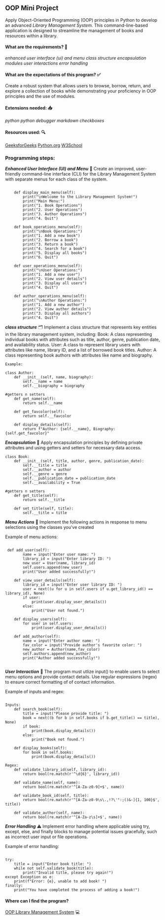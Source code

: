 ## OOP Mini Project

Apply Object-Oriented Programming (OOP) principles in Python to develop an advanced *Library Management System.* This command-line-based application is designed to streamline the management of books and resources within a library.

#### What are the requirements? :memo: 

*enhanced user interface (ui) and menu*
*class structure*
*encapsulation*
*modules*
*user interactions*
*error handling*

#### What are the expectations of this program? :white_check_mark:
Create a robust system that allows users to browse, borrow, return, and explore a collection of books while demonstrating your proficiency in OOP principles and the use of modules.

#### Extensions needed: :inbox_tray:
*python*
*python debugger*
*markdown checkboxes*

#### Resources used: :mag:
[GeeksforGeeks](https://www.geeksforgeeks.org/encapsulation-in-python/#encapsulation-in-python)
[Python.org](https://docs.python.org/3/tutorial/modules.html)
[W3School](https://www.w3schools.com/python/python_regex.asp)


### Programming steps:

***Enhanced User Interface (UI) and Menu*** :handshake:	
Create an improved, user-friendly command-line interface (CLI) for the Library Management System with separate menus for each class of the system.

``` Menus:

    def display_main_menu(self):
        print("\nWelcome to the Library Management System!")
        print("Main Menu:")
        print("1. Book Operations")
        print("2. User Operations")
        print("3. Author Operations")
        print("4. Quit")

    def book_operations_menu(self):
        print("\nBook Operations:")
        print("1. Add a new book")
        print("2. Borrow a book")
        print("3. Return a book")
        print("4. Search for a book")
        print("5. Display all books")
        print("6. Quit")

    def user_operations_menu(self):
        print("\nUser Operations:")
        print("1. Add a new user")
        print("2. View user details")
        print("3. Display all users")
        print("4. Quit")

    def author_operations_menu(self):
        print("\nAuthor Operations:")
        print("1. Add a new author")
        print("2. View author details")
        print("3. Display all authors")
        print("4. Quit")

```


***class structure*** :card_index_dividers: 
Implement a class structure that represents key entities in the library management system, including:
Book: A class representing individual books with attributes such as title, author,  genre, publication date, and availability status.
User: A class to represent library users with attributes like name, library ID, and a list of borrowed book titles.
Author: A class representing book authors with attributes like name and biography. 
``` 
Example:

class Author:
    def __init__(self, name, biography):
        self.__name = name
        self.__biography = biography
    
#getters n setters
    def get_name(self):
        return self.__name
    
    def get_favcolor(self):
        return self.__favcolor
    
    def display_details(self):
        return f"Author: {self.__name}, Biography: {self.get_favcolor}"

```


***Encapsulation***	:lock_with_ink_pen:
Apply encapsulation principles by defining private attributes and using getters and setters for necessary data access.

```encapsulation
class Book:
    def __init__(self, title, author, genre, publication_date):
        self.__title = title
        self.__author = author
        self.__genre = genre
        self.__publication_date = publication_date
        self.__availability = True 
    
#getters n setters
    def get_title(self):
        return self.__title
    
    def set_title(self, title):
        self.__title = title
```

***Menu Actions*** :open_book:
Implement the following actions in response to menu selections using the classes you've created

Example of menu actions:
``` examples of my menu option defs

 def add_user(self):
        name = input("Enter user name: ")
        library_id = input("Enter library ID: ")
        new_user = User(name, library_id)
        self.users.append(new_user)
        print("User added successfully!")

    def view_user_details(self):
        library_id = input("Enter user library ID: ")
        user = next((u for u in self.users if u.get_library_id() == library_id), None)
        if user:
            print(user.display_user_details())
        else:
            print("User not found.")

    def display_users(self):
        for user in self.users:
            print(user.display_user_details())

    def add_author(self):
        name = input("Enter author name: ")
        fav_color = input("Provide author's favorite color: ")
        new_author = Author(name,fav_color)
        self.authors.append(new_author)
        print("Author added successfully!")


```
***User Interaction*** :bust_in_silhouette:
The program must utlize input() to enable users to select menu options and provide contact details. Use regular expressions (regex) to ensure correct formatting of of contact information.  

Example of inputs and regex:
``` inputs and regex

Inputs:
    def search_book(self):
        title = input("Please provide title: ")
        book = next((b for b in self.books if b.get_title() == title), None)
        if book:
            print(book.display_details())
        else:
            print("Book not found.")

    def display_books(self):
        for book in self.books:
            print(book.display_details())

Regex:
    def validate_library_id(self, library_id):
        return bool(re.match(r'^\d{6}', library_id))
    
    def validate_name(self, name):
        return bool(re.match(r'^[A-Za-z0-9]+$', name))

    def validate_book_id(self, title):
        return bool(re.match(r'^[A-Za-z0-9\s\.,!?\'":;()&-]{1, 100}$', title))
    
    def validate_author(self, name):
        return bool(re.match(r'^[A-Za-z\s]+$', name))

```
***Error Handling*** 	:warning:
Implement error handling where applicable using try, except, else, and finally blocks to manage potential issues gracefully, such as incorrect user input or file operations. 

Example of error handling:
``` try, except, finally blocks

try:
    title = input("Enter book title: ")
    while not self.validate_book(title):
        print("Invalid title, please try again!")
except Exception as e:
    print(f"Error: {e}, unable to add book! ")
finally:
    print("You have completed the process of adding a book!")
```

#### Where can I find the program?
[OOP Library Management System](https://github.com/brittmarie333/OOP-mini-project.git) :computer:
